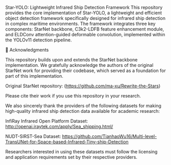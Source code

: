 Star-YOLO: Lightweight Infrared Ship Detection Framework
This repository provides the core implementation of Star-YOLO, a lightweight and efficient object detection framework specifically designed for infrared ship detection in complex maritime environments. The framework integrates three key components: StarNet backbone, C3k2-LDFB feature enhancement module, and ELDConv attention-guided deformable convolution, implemented within the YOLOv11 detection pipeline.


📜 Acknowledgments

This repository builds upon and extends the StarNet backbone implementation. We gratefully acknowledge the authors of the original StarNet work for providing their codebase, which served as a foundation for part of this implementation.

Original StarNet repository: (https://github.com/ma-xu/Rewrite-the-Stars)

Please cite their work if you use this repository in your research.

We also sincerely thank the providers of the following datasets for making high-quality infrared ship detection data available for academic research:

InfiRay Infrared Open Platform Dataset: http://openai.iraytek.com/apply/Sea_shipping.html/

NUDT-SIRST-Sea Dataset: https://github.com/TianhaoWu16/Multi-level-TransUNet-for-Space-based-Infrared-Tiny-ship-Detection

Researchers interested in using these datasets must follow the licensing and application requirements set by their respective providers.
